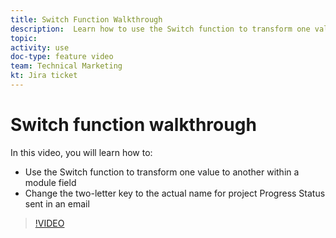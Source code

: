 ```yaml
---
title: Switch Function Walkthrough
description:  Learn how to use the Switch function to transform one value to another within a module field in [!DNL Adobe Workfront Fusion].
topic: 
activity: use
doc-type: feature video
team: Technical Marketing
kt: Jira ticket 
---
```

# Switch function walkthrough

In this video, you will learn how to:

* Use the Switch function to transform one value to another within a module field
* Change the two-letter key to the actual name for project Progress Status sent in an email

>[!VIDEO](https://video.tv.adobe.com/v/335289/?quality=12)
